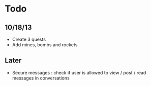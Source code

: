 # Todo

## 10/18/13
* Create 3 quests
* Add mines, bombs and rockets


## Later
* Secure messages : check if user is allowed to view / post / read messages in conversations
